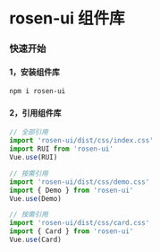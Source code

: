 # rosen-ui 组件库

### 快速开始

#### 1，安装组件库
```bash
npm i rosen-ui
```
#### 2，引用组件库
```javascript
// 全部引用
import 'rosen-ui/dist/css/index.css'
import RUI from 'rosen-ui'
Vue.use(RUI)

// 按需引用
import 'rosen-ui/dist/css/demo.css'
import { Demo } from 'rosen-ui'
Vue.use(Demo)

// 按需引用
import 'rosen-ui/dist/css/card.css'
import { Card } from 'rosen-ui'
Vue.use(Card)
```
